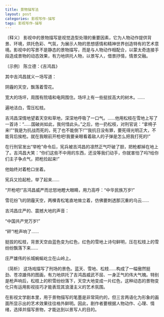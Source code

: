 ```yaml
---
title: 景物描写法
layout: post
categories: 影视写作-描写
tags: 影视写作-描写
---
```


〔释义〕 影视中的景物描写是视觉造型处理的重要因素，它为人物动作提供背景、环境，烘托色彩、气氛，为展示人物的思想感情和精神世界创造特有的艺术意境。影视中的写景不是静态的景物描写，而是与人物动作相配合，以蒙太奇连接手段造成景物的动态效果，有力地烘托人物，以景写人，借景抒情，情景交融。

〔示例〕 陈立德：《吉鸿昌》

其中吉鸿昌就义一场写道：

阴霾的天空，飘落着雪花。

宽大的场坪，周围有院墙和电网围住。场坪上有一些挺拔高大的树木。……

遍地洁白，雪压松枝。

吉鸿昌深情地望着天空和草地，深深地呼吸了一口气。……他用松枝在雪地上写了一首诗：“……国破尚如此，我何惜此头。”之后，他一扔松枝，对刑官说：“拿椅子来!”“我是为抗战而死的，死了也不能倒下!”“我抗日没有罪，要死得光明正大，不能背后挨枪。就在我眼前开枪吧!我要亲眼看着敌人的子弹是怎么把我打死的!”

在行刑官发出“举枪”命令后，宪兵被吉鸿昌的凛然正气吓破了胆，把枪都掉在地上了。吉鸿昌大笑：“你们这些不中用的东西，还没等我们动手，你就害怕了吗?给你们主子争点气，把枪捡起来!”

他始终对着枪口坐着。

宪兵又捡起枪，举了起来……

“开枪吧!”吉鸿昌威严而忿怒地瞪大眼睛，用力高呼：“中华民族万岁!”

雪花纷飞的阴霾天空，两棵青松笔直地耸立着，仿佛要刺透那沉重的乌云……

吉鸿昌庄严的、震撼大地的声音：

“中国共产党万岁!”

“砰”!枪声响了……

挺拔的松枝，背景天空由蓝色变为红色，红色的雪地上诗句鲜明，压在松枝上的雪纷纷飘落下来……

庄严雄伟的长城蜿蜒屹立在山岭上。

〔简析〕 这场戏描写了刑场的景色。蓝天、雪地、松枝……构成了一幅傲然挺劲、苍凉雄伟的图画，有力地烘托了吉鸿昌威武不屈、一身正气的伟大气魄。特别是枪声响后，松枝上的积雪纷纷落下，天空大地变成一片红色，这种动态的景物变化只有运用影视技巧才能表现其浪漫主义的艺术氛围。

在影视文学剧本里，用于景物描写的笔墨是非常简约的，但三言两语化为形象的画面所显示出的艺术效果往往格外鲜明。因此，剧作者要根据人物动作、心理、情绪，选择并描写景物，才能达到以景写人的目的。 